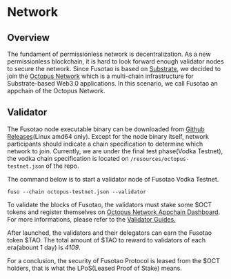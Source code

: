 # Network


## Overview

The fundament of permissionless network is decentralization. As a new permissionless blockchain, it is hard to look forward enough validator nodes to secure the network. Since Fusotao is based on [Substrate](https://substrate.dev), we decided to join the [Octopus Network](https://oct.network) which is a multi-chain infrastructure for Substrate-based Web3.0 applications. In this scenario, we call Fusotao an appchain of the Octopus Network.


## Validator

The Fusotao node executable binary can be downloaded from [Github Releases](https://github.com/uinb/fusotao/releases)(Linux amd64 only). Except for the node binary itself, network participants should indicate a chain specification to determine which network to join. Currently, we are under the final test phase(Vodka Testnet), the vodka chain specification is located on `/resources/octopus-testnet.json` of the repo.

The command below is to start a validator node of Fusotao Vodka Testnet.

```
fuso --chain octopus-testnet.json --validator
```

To validate the blocks of Fusotao, the validators must stake some $OCT tokens and register themselves on [Octopus Network Appchain Dashboard](https://oct.network/appchains). For more informations, please refer to the [Validator Guides.](https://docs.oct.network/maintain/validator-guide.html)

After launched, the validators and their delegators can earn the Fusotao token $TAO. The total amount of $TAO to reward to validators of each era(abount 1 day) is *4109*.

For a conclusion, the security of Fusotao Protocol is leased from the $OCT holders, that is what the LPoS(Leased Proof of Stake) means.

